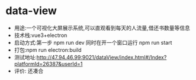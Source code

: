 # data-view

- 用途:一个可视化大屏展示系统,可以直观看到每天的人流量,借还书数量等信息
- 技术栈:vue3+electron
- 启动方式:第一步 npm run dev 同时在开一个窗口运行 npm run start
- 打包:npm run electron:build
- 测试地址:http://47.94.46.99:9021/dataView/index.html#/Index?platformId=26387&userId=1
- 评价: 还凑合
